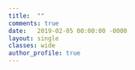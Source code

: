 ```yaml
---
title:  ""
comments: true
date:   2019-02-05 00:00:00 -0000
layout: single
classes: wide
author_profile: true
---
```


